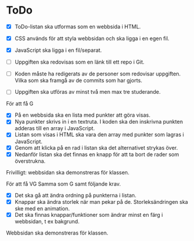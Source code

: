 # ToDo

- [x] ToDo-listan ska utformas som en webbsida i HTML.
- [x] CSS används för att styla webbsidan och ska ligga i en egen fil.
- [x] JavaScript ska ligga i en fil/separat.

- [ ] Uppgiften ska redovisas som en länk till ett repo i Git.
- [ ] Koden måste ha redigerats av de personer som redovisar uppgiften. Vilka som ska framgå av de commits som har gjorts.
- [ ] Uppgiften ska utföras av minst två men max tre studerande.


För att få G
- [x] På en webbsida ska en lista med punkter att göra visas.
- [x] Nya punkter skrivs in i en textruta. I koden ska den inskrivna punkten adderas till en array i JavaScript.
- [x] Listan som visas i HTML ska vara den array med punkter som lagras i JavaScript.
- [x] Genom att klicka på en rad i listan ska det alternativet strykas över.
- [x] Nedanför listan ska det finnas en knapp för att ta bort de rader som överstrukna.

Frivilligt: webbsidan ska demonstreras för klassen.


För att få VG
Samma som G samt följande krav.
- [x] Det ska gå att ändra ordning på punkterna i listan.
- [x] Knappar ska ändra storlek när man pekar på de. Storleksändringen ska ske med en animation.
- [x] Det ska finnas knappar/funktioner som ändrar minst en färg i webbsidan, t ex bakgrund.

Webbsidan ska demonstreras för klassen.

